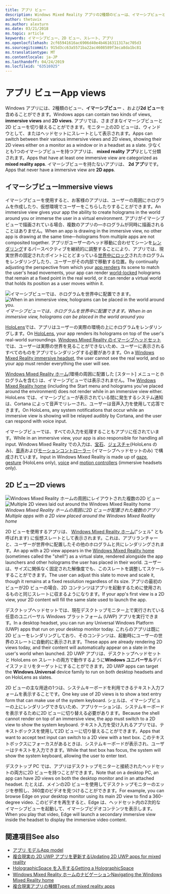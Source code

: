 ```yaml
---
title: アプリ ビュー
description: Windows Mixed Reality アプリの2種類のビューは、イマーシブビューと2D ビューです。
author: thetuvix
ms.author: alexturn
ms.date: 03/21/2018
ms.topic: article
keywords: イマーシブビュー、2D ビュー、スレート、アプリ
ms.openlocfilehash: 2cf65941616ac6906d40e4b4616311317ac705d3
ms.sourcegitcommit: 915d3cc63a5571ba22ac4608589f3eca8da1bc81
ms.translationtype: MT
ms.contentlocale: ja-JP
ms.lasthandoff: 04/24/2019
ms.locfileid: "63516925"
---
```

# <a name="app-views"></a><span data-ttu-id="bb409-104">アプリ ビュー</span><span class="sxs-lookup"><span data-stu-id="bb409-104">App views</span></span>

<span data-ttu-id="bb409-105">Windows アプリには、2種類のビュー、**イマーシブビュー** 、および**2d ビュー**を含めることができます。</span><span class="sxs-lookup"><span data-stu-id="bb409-105">Windows apps can contain two kinds of views, **immersive views** and **2D views**.</span></span> <span data-ttu-id="bb409-106">アプリでは、さまざまなイマーシブビューと2D ビューを切り替えることができます。モニター上の2D ビューは、ウィンドウとして、またはヘッドセットにスレートとして表示されます。</span><span class="sxs-lookup"><span data-stu-id="bb409-106">Apps can switch between their various immersive views and 2D views, showing their 2D views either on a monitor as a window or in a headset as a slate.</span></span> <span data-ttu-id="bb409-107">少なくとも1つのイマーシブビューを持つアプリは、 **mixed reality アプリ**として分類されます。</span><span class="sxs-lookup"><span data-stu-id="bb409-107">Apps that have at least one immersive view are categorized as **mixed reality apps**.</span></span> <span data-ttu-id="bb409-108">イマーシブビューを持たないアプリは、 **2d アプリ**です。</span><span class="sxs-lookup"><span data-stu-id="bb409-108">Apps that never have a immersive view are **2D apps**.</span></span>

## <a name="immersive-views"></a><span data-ttu-id="bb409-109">イマーシブビュー</span><span class="sxs-lookup"><span data-stu-id="bb409-109">Immersive views</span></span>

<span data-ttu-id="bb409-110">イマーシブビューを使用すると、お客様のアプリは、ユーザーの周囲にホログラムを作成したり、仮想環境でユーザーをこちらしたりすることができます。</span><span class="sxs-lookup"><span data-stu-id="bb409-110">An immersive view gives your app the ability to create holograms in the world around you or immerse the user in a virtual environment.</span></span> <span data-ttu-id="bb409-111">アプリがイマーシブビューで描画されている場合、複数のアプリの&mdash;ホログラムが同時に描画されることはありません。</span><span class="sxs-lookup"><span data-stu-id="bb409-111">When an app is drawing in the immersive view, no other app is drawing at the same time&mdash;holograms from multiple apps are not composited together.</span></span> <span data-ttu-id="bb409-112">アプリがユーザーのヘッド移動に合わせてシーンを[レンダリング](rendering.md)するパースペクティブを継続的に調整することにより、アプリでは、現実世界の固定されたポイントにとどまっている[世界中にロック](coordinate-systems.md)されたホログラムをレンダリングしたり、ユーザーがその内部で移動する位置。</span><span class="sxs-lookup"><span data-stu-id="bb409-112">By continually adjusting the perspective from which your [app renders](rendering.md) its scene to match the user's head movements, your app can render [world-locked](coordinate-systems.md) holograms that remain at a fixed point in the real world, or it can render a virtual world that holds its position as a user moves within it.</span></span>

<span data-ttu-id="bb409-113">![イマーシブビューでは、ホログラムを世界中に配置できます。](images/designoverview.jpg)</span><span class="sxs-lookup"><span data-stu-id="bb409-113">![When in an immersive view, holograms can be placed in the world around you.](images/designoverview.jpg)</span></span><br>
<span data-ttu-id="bb409-114">*イマーシブビューでは、ホログラムを世界中に配置できます。*</span><span class="sxs-lookup"><span data-stu-id="bb409-114">*When in an immersive view, holograms can be placed in the world around you*</span></span>

<span data-ttu-id="bb409-115">[HoloLens](hololens-hardware-details.md)では、アプリはユーザーの実際の環境の上にホログラムをレンダリングします。</span><span class="sxs-lookup"><span data-stu-id="bb409-115">On [HoloLens](hololens-hardware-details.md), your app renders its holograms on top of the user's real-world surroundings.</span></span> <span data-ttu-id="bb409-116">[Windows Mixed Reality のイマーシブヘッドセット](immersive-headset-hardware-details.md)では、ユーザーは実際の世界を見ることができないため、ユーザーに表示されるすべてのものをアプリでレンダリングする必要があります。</span><span class="sxs-lookup"><span data-stu-id="bb409-116">On a [Windows Mixed Reality immersive headset](immersive-headset-hardware-details.md), the user cannot see the real world, and so your app must render everything the user will see.</span></span>

<span data-ttu-id="bb409-117">[Windows Mixed Reality ホーム](navigating-the-windows-mixed-reality-home.md)(環境の周囲に配置した [スタート] メニューとホログラムを含む) は、イマーシブビューでは表示されません。</span><span class="sxs-lookup"><span data-stu-id="bb409-117">The [Windows Mixed Reality home](navigating-the-windows-mixed-reality-home.md) (including the Start menu and holograms you've placed around the environment) does not render while in an immersive view either.</span></span> <span data-ttu-id="bb409-118">HoloLens では、イマーシブビューが表示されている間に発生するシステム通知は、Cortana によって音声でリレーされ、ユーザーは音声入力を使用して応答できます。</span><span class="sxs-lookup"><span data-stu-id="bb409-118">On HoloLens, any system notifications that occur while an immersive view is showing will be relayed audibly by Cortana, and the user can respond with voice input.</span></span>

<span data-ttu-id="bb409-119">イマーシブビューでは、すべての入力を処理することもアプリに任されています。</span><span class="sxs-lookup"><span data-stu-id="bb409-119">While in an immersive view, your app is also responsible for handling all input.</span></span> <span data-ttu-id="bb409-120">Windows Mixed Reality での入力は、[宝石](gaze.md)、[ジェスチャ](gestures.md)(HoloLens のみ)、[音声](voice-input.md)および[モーションコントローラー](motion-controllers.md) (イマーシブヘッドセットのみ) で構成されています。</span><span class="sxs-lookup"><span data-stu-id="bb409-120">Input in Windows Mixed Reality is made up of [gaze](gaze.md), [gesture](gestures.md) (HoloLens only), [voice](voice-input.md) and [motion controllers](motion-controllers.md) (immersive headsets only).</span></span>

## <a name="2d-views"></a><span data-ttu-id="bb409-121">2D ビュー</span><span class="sxs-lookup"><span data-stu-id="bb409-121">2D views</span></span>

<span data-ttu-id="bb409-122">![Windows Mixed Reality ホームの周囲にレイアウトされた複数の2D ビュー](images/teleportation-640px.png)</span><span class="sxs-lookup"><span data-stu-id="bb409-122">![Multiple 2D views laid out around the Windows Mixed Reality home](images/teleportation-640px.png)</span></span><br>
<span data-ttu-id="bb409-123">*Windows Mixed Reality ホームの周囲に2D ビューが配置された複数のアプリ*</span><span class="sxs-lookup"><span data-stu-id="bb409-123">*Multiple apps with a 2D view placed around the Windows Mixed Reality home*</span></span>

<span data-ttu-id="bb409-124">2D ビューを使用するアプリは、 [Windows Mixed Reality ホーム](navigating-the-windows-mixed-reality-home.md)("シェル" とも呼ばれます) に仮想スレートとして表示されます。これは、アプリランチャーと、ユーザーが世界中に配置したその他のホログラムと共にレンダリングされます。</span><span class="sxs-lookup"><span data-stu-id="bb409-124">An app with a 2D view appears in the [Windows Mixed Reality home](navigating-the-windows-mixed-reality-home.md) (sometimes called the "shell") as a virtual slate, rendered alongside the app launchers and other holograms the user has placed in their world.</span></span> <span data-ttu-id="bb409-125">ユーザーは、サイズに関係なく固定された解像度でも、このスレートを調整してスケールすることができます。</span><span class="sxs-lookup"><span data-stu-id="bb409-125">The user can adjust this slate to move and scale it, though it remains at a fixed resolution regardless of its size.</span></span> <span data-ttu-id="bb409-126">アプリの最初のビューが2D ビューの場合、2D コンテンツはアプリを起動するために使用されるものと同じスレートに収まるようになります。</span><span class="sxs-lookup"><span data-stu-id="bb409-126">If your app's first view is a 2D view, your 2D content will fill the same slate used to launch the app.</span></span>

<span data-ttu-id="bb409-127">デスクトップヘッドセットでは、現在デスクトップモニター上で実行されている任意のユニバーサル Windows プラットフォーム (UWP) アプリを実行できます。</span><span class="sxs-lookup"><span data-stu-id="bb409-127">In a desktop headset, you can run any Universal Windows Platform (UWP) apps that run on your desktop monitor today.</span></span> <span data-ttu-id="bb409-128">これらのアプリは既に2D ビューをレンダリングしており、そのコンテンツは、起動時にユーザーの世界のスレートに自動的に表示されます。</span><span class="sxs-lookup"><span data-stu-id="bb409-128">These apps are already rendering 2D views today, and their content will automatically appear on a slate in the user's world when launched.</span></span> <span data-ttu-id="bb409-129">2D UWP アプリは、デスクトップヘッドセットと HoloLens on スレートの両方で動作するように**Windows ユニバーサル**デバイスファミリをターゲットにすることができます。</span><span class="sxs-lookup"><span data-stu-id="bb409-129">2D UWP apps can target the **Windows.Universal** device family to run on both desktop headsets and on HoloLens as slates.</span></span>

<span data-ttu-id="bb409-130">2D ビューの主な用途の1つは、システムキーボードを利用できるテキスト入力フォームを表示することです。</span><span class="sxs-lookup"><span data-stu-id="bb409-130">One key use of 2D views is to show a text entry form that can make use of the system keyboard.</span></span> <span data-ttu-id="bb409-131">シェルは、イマーシブビューの上にレンダリングできないため、アプリケーションは、システムキーボードを表示するために2D ビューに切り替える必要があります。</span><span class="sxs-lookup"><span data-stu-id="bb409-131">Because the shell cannot render on top of an immersive view, the app must switch to a 2D view to show the system keyboard.</span></span> <span data-ttu-id="bb409-132">テキスト入力を受け入れるアプリでは、テキストボックスを使用して2D ビューに切り替えることができます。</span><span class="sxs-lookup"><span data-stu-id="bb409-132">Apps that want to accept text input can switch to a 2D view with a text box.</span></span> <span data-ttu-id="bb409-133">このテキストボックスにフォーカスがあるときは、システムキーボードが表示され、ユーザーはテキストを入力できます。</span><span class="sxs-lookup"><span data-stu-id="bb409-133">While that text box has focus, the system will show the system keyboard, allowing the user to enter text.</span></span>

<span data-ttu-id="bb409-134">デスクトップ PC では、アプリはデスクトップモニターと接続されたヘッドセットの両方に2D ビューを持つことができます。</span><span class="sxs-lookup"><span data-stu-id="bb409-134">Note that on a desktop PC, an app can have 2D views on both the desktop monitor and in an attached headset.</span></span> <span data-ttu-id="bb409-135">たとえば、メインの2D ビューを使用してデスクトップモニターのエッジを参照し、360度のビデオを見つけることができます。</span><span class="sxs-lookup"><span data-stu-id="bb409-135">For example, you can browse Edge on your desktop monitor using its main 2D view to find a 360-degree video.</span></span> <span data-ttu-id="bb409-136">このビデオを再生すると、Edge は、ヘッドセット内の2次的なイマーシブビューを起動して、イマーシブビデオコンテンツを表示します。</span><span class="sxs-lookup"><span data-stu-id="bb409-136">When you play that video, Edge will launch a secondary immersive view inside the headset to display the immersive video content.</span></span>

## <a name="see-also"></a><span data-ttu-id="bb409-137">関連項目</span><span class="sxs-lookup"><span data-stu-id="bb409-137">See also</span></span>

* [<span data-ttu-id="bb409-138">アプリ モデル</span><span class="sxs-lookup"><span data-stu-id="bb409-138">App model</span></span>](app-model.md)
* [<span data-ttu-id="bb409-139">複合現実の 2D UWP アプリを更新する</span><span class="sxs-lookup"><span data-stu-id="bb409-139">Updating 2D UWP apps for mixed reality</span></span>](building-2d-apps.md)
* [<span data-ttu-id="bb409-140">HolographicSpace を入手する</span><span class="sxs-lookup"><span data-stu-id="bb409-140">Getting a HolographicSpace</span></span>](getting-a-holographicspace.md)
* [<span data-ttu-id="bb409-141">Windows Mixed Reality ホームのナビゲーション</span><span class="sxs-lookup"><span data-stu-id="bb409-141">Navigating the Windows Mixed Reality home</span></span>](navigating-the-windows-mixed-reality-home.md)
* [<span data-ttu-id="bb409-142">複合現実アプリの種類</span><span class="sxs-lookup"><span data-stu-id="bb409-142">Types of mixed reality apps</span></span>](types-of-mixed-reality-apps.md)
